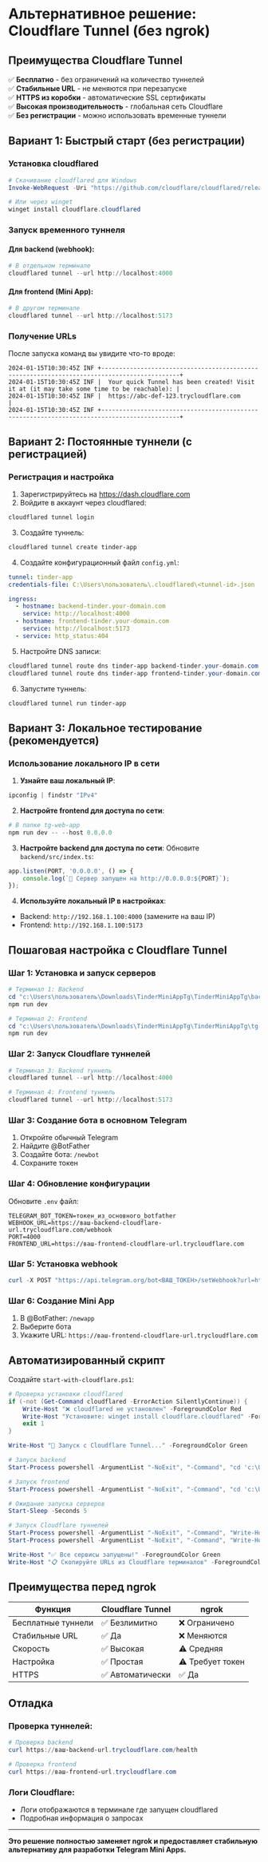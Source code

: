 # Альтернативное решение: Cloudflare Tunnel (без ngrok)

## Преимущества Cloudflare Tunnel

✅ **Бесплатно** - без ограничений на количество туннелей  
✅ **Стабильные URL** - не меняются при перезапуске  
✅ **HTTPS из коробки** - автоматические SSL сертификаты  
✅ **Высокая производительность** - глобальная сеть Cloudflare  
✅ **Без регистрации** - можно использовать временные туннели  

## Вариант 1: Быстрый старт (без регистрации)

### Установка cloudflared

```powershell
# Скачивание cloudflared для Windows
Invoke-WebRequest -Uri "https://github.com/cloudflare/cloudflared/releases/latest/download/cloudflared-windows-amd64.exe" -OutFile "cloudflared.exe"

# Или через winget
winget install cloudflare.cloudflared
```

### Запуск временного туннеля

#### Для backend (webhook):
```powershell
# В отдельном терминале
cloudflared tunnel --url http://localhost:4000
```

#### Для frontend (Mini App):
```powershell
# В другом терминале
cloudflared tunnel --url http://localhost:5173
```

### Получение URLs
После запуска команд вы увидите что-то вроде:
```
2024-01-15T10:30:45Z INF +--------------------------------------------------------------------------------------------+
2024-01-15T10:30:45Z INF |  Your quick Tunnel has been created! Visit it at (it may take some time to be reachable): |
2024-01-15T10:30:45Z INF |  https://abc-def-123.trycloudflare.com                                                    |
2024-01-15T10:30:45Z INF +--------------------------------------------------------------------------------------------+
```

## Вариант 2: Постоянные туннели (с регистрацией)

### Регистрация и настройка

1. Зарегистрируйтесь на https://dash.cloudflare.com
2. Войдите в аккаунт через cloudflared:
```powershell
cloudflared tunnel login
```

3. Создайте туннель:
```powershell
cloudflared tunnel create tinder-app
```

4. Создайте конфигурационный файл `config.yml`:
```yaml
tunnel: tinder-app
credentials-file: C:\Users\пользователь\.cloudflared\<tunnel-id>.json

ingress:
  - hostname: backend-tinder.your-domain.com
    service: http://localhost:4000
  - hostname: frontend-tinder.your-domain.com
    service: http://localhost:5173
  - service: http_status:404
```

5. Настройте DNS записи:
```powershell
cloudflared tunnel route dns tinder-app backend-tinder.your-domain.com
cloudflared tunnel route dns tinder-app frontend-tinder.your-domain.com
```

6. Запустите туннель:
```powershell
cloudflared tunnel run tinder-app
```

## Вариант 3: Локальное тестирование (рекомендуется)

### Использование локального IP в сети

1. **Узнайте ваш локальный IP**:
```powershell
ipconfig | findstr "IPv4"
```

2. **Настройте frontend для доступа по сети**:
```powershell
# В папке tg-web-app
npm run dev -- --host 0.0.0.0
```

3. **Настройте backend для доступа по сети**:
Обновите `backend/src/index.ts`:
```typescript
app.listen(PORT, '0.0.0.0', () => {
    console.log(`🚀 Сервер запущен на http://0.0.0.0:${PORT}`);
});
```

4. **Используйте локальный IP в настройках**:
- Backend: `http://192.168.1.100:4000` (замените на ваш IP)
- Frontend: `http://192.168.1.100:5173`

## Пошаговая настройка с Cloudflare Tunnel

### Шаг 1: Установка и запуск серверов

```powershell
# Терминал 1: Backend
cd "c:\Users\пользователь\Downloads\TinderMiniAppTg\TinderMiniAppTg\backend"
npm run dev

# Терминал 2: Frontend
cd "c:\Users\пользователь\Downloads\TinderMiniAppTg\TinderMiniAppTg\tg-web-app"
npm run dev
```

### Шаг 2: Запуск Cloudflare туннелей

```powershell
# Терминал 3: Backend туннель
cloudflared tunnel --url http://localhost:4000

# Терминал 4: Frontend туннель
cloudflared tunnel --url http://localhost:5173
```

### Шаг 3: Создание бота в основном Telegram

1. Откройте обычный Telegram
2. Найдите @BotFather
3. Создайте бота: `/newbot`
4. Сохраните токен

### Шаг 4: Обновление конфигурации

Обновите `.env` файл:
```env
TELEGRAM_BOT_TOKEN=токен_из_основного_botfather
WEBHOOK_URL=https://ваш-backend-cloudflare-url.trycloudflare.com/webhook
PORT=4000
FRONTEND_URL=https://ваш-frontend-cloudflare-url.trycloudflare.com
```

### Шаг 5: Установка webhook

```powershell
curl -X POST "https://api.telegram.org/bot<ВАШ_ТОКЕН>/setWebhook?url=https://ваш-backend-cloudflare-url.trycloudflare.com/webhook"
```

### Шаг 6: Создание Mini App

1. В @BotFather: `/newapp`
2. Выберите бота
3. Укажите URL: `https://ваш-frontend-cloudflare-url.trycloudflare.com`

## Автоматизированный скрипт

Создайте `start-with-cloudflare.ps1`:
```powershell
# Проверка установки cloudflared
if (-not (Get-Command cloudflared -ErrorAction SilentlyContinue)) {
    Write-Host "❌ cloudflared не установлен" -ForegroundColor Red
    Write-Host "Установите: winget install cloudflare.cloudflared" -ForegroundColor Yellow
    exit 1
}

Write-Host "🚀 Запуск с Cloudflare Tunnel..." -ForegroundColor Green

# Запуск backend
Start-Process powershell -ArgumentList "-NoExit", "-Command", "cd 'c:\Users\пользователь\Downloads\TinderMiniAppTg\TinderMiniAppTg\backend'; npm run dev"

# Запуск frontend
Start-Process powershell -ArgumentList "-NoExit", "-Command", "cd 'c:\Users\пользователь\Downloads\TinderMiniAppTg\TinderMiniAppTg\tg-web-app'; npm run dev"

# Ожидание запуска серверов
Start-Sleep -Seconds 5

# Запуск Cloudflare туннелей
Start-Process powershell -ArgumentList "-NoExit", "-Command", "Write-Host 'Backend Cloudflare Tunnel' -ForegroundColor Magenta; cloudflared tunnel --url http://localhost:4000"
Start-Process powershell -ArgumentList "-NoExit", "-Command", "Write-Host 'Frontend Cloudflare Tunnel' -ForegroundColor Blue; cloudflared tunnel --url http://localhost:5173"

Write-Host "✅ Все сервисы запущены!" -ForegroundColor Green
Write-Host "📋 Скопируйте URLs из Cloudflare терминалов" -ForegroundColor Yellow
```

## Преимущества перед ngrok

| Функция | Cloudflare Tunnel | ngrok |
|---------|-------------------|-------|
| Бесплатные туннели | ✅ Безлимитно | ❌ Ограничено |
| Стабильные URL | ✅ Да | ❌ Меняются |
| Скорость | ✅ Высокая | ⚠️ Средняя |
| Настройка | ✅ Простая | ⚠️ Требует токен |
| HTTPS | ✅ Автоматически | ✅ Да |

## Отладка

### Проверка туннелей:
```powershell
# Проверка backend
curl https://ваш-backend-url.trycloudflare.com/health

# Проверка frontend
curl https://ваш-frontend-url.trycloudflare.com
```

### Логи Cloudflare:
- Логи отображаются в терминале где запущен cloudflared
- Подробная информация о запросах

---

**Это решение полностью заменяет ngrok и предоставляет стабильную альтернативу для разработки Telegram Mini Apps.**